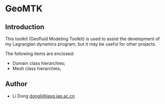 GeoMTK
======

Introduction
------------

This toolkit (Geofluid Modeling Toolkit) is used to assist the development of
my Lagrangian dynamics program, but it may be useful for other projects.

The following items are enclosed:

- Domain class hierarchies;
- Mesh class hierarchies;

Author
------

- Li Dong <dongli@lasg.iap.ac.cn>
